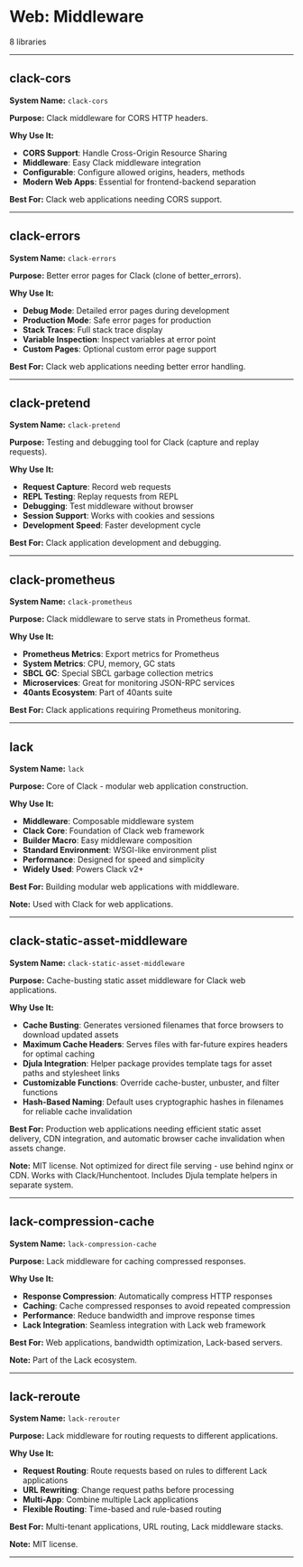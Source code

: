 # Web: Middleware

8 libraries

---

## clack-cors

**System Name:** `clack-cors`

**Purpose:** Clack middleware for CORS HTTP headers.

**Why Use It:**
- **CORS Support**: Handle Cross-Origin Resource Sharing
- **Middleware**: Easy Clack middleware integration
- **Configurable**: Configure allowed origins, headers, methods
- **Modern Web Apps**: Essential for frontend-backend separation

**Best For:** Clack web applications needing CORS support.

---


## clack-errors

**System Name:** `clack-errors`

**Purpose:** Better error pages for Clack (clone of better_errors).

**Why Use It:**
- **Debug Mode**: Detailed error pages during development
- **Production Mode**: Safe error pages for production
- **Stack Traces**: Full stack trace display
- **Variable Inspection**: Inspect variables at error point
- **Custom Pages**: Optional custom error page support

**Best For:** Clack web applications needing better error handling.

---


## clack-pretend

**System Name:** `clack-pretend`

**Purpose:** Testing and debugging tool for Clack (capture and replay requests).

**Why Use It:**
- **Request Capture**: Record web requests
- **REPL Testing**: Replay requests from REPL
- **Debugging**: Test middleware without browser
- **Session Support**: Works with cookies and sessions
- **Development Speed**: Faster development cycle

**Best For:** Clack application development and debugging.

---


## clack-prometheus

**System Name:** `clack-prometheus`

**Purpose:** Clack middleware to serve stats in Prometheus format.

**Why Use It:**
- **Prometheus Metrics**: Export metrics for Prometheus
- **System Metrics**: CPU, memory, GC stats
- **SBCL GC**: Special SBCL garbage collection metrics
- **Microservices**: Great for monitoring JSON-RPC services
- **40ants Ecosystem**: Part of 40ants suite

**Best For:** Clack applications requiring Prometheus monitoring.

---


## lack

**System Name:** `lack`

**Purpose:** Core of Clack - modular web application construction.

**Why Use It:**
- **Middleware**: Composable middleware system
- **Clack Core**: Foundation of Clack web framework
- **Builder Macro**: Easy middleware composition
- **Standard Environment**: WSGI-like environment plist
- **Performance**: Designed for speed and simplicity
- **Widely Used**: Powers Clack v2+

**Best For:** Building modular web applications with middleware.

**Note:** Used with Clack for web applications.

---


## clack-static-asset-middleware

**System Name:** `clack-static-asset-middleware`

**Purpose:** Cache-busting static asset middleware for Clack web applications.

**Why Use It:**
- **Cache Busting**: Generates versioned filenames that force browsers to download updated assets
- **Maximum Cache Headers**: Serves files with far-future expires headers for optimal caching
- **Djula Integration**: Helper package provides template tags for asset paths and stylesheet links
- **Customizable Functions**: Override cache-buster, unbuster, and filter functions
- **Hash-Based Naming**: Default uses cryptographic hashes in filenames for reliable cache invalidation

**Best For:** Production web applications needing efficient static asset delivery, CDN integration, and automatic browser cache invalidation when assets change.

**Note:** MIT license. Not optimized for direct file serving - use behind nginx or CDN. Works with Clack/Hunchentoot. Includes Djula template helpers in separate system.

---


## lack-compression-cache

**System Name:** `lack-compression-cache`

**Purpose:** Lack middleware for caching compressed responses.

**Why Use It:**
- **Response Compression**: Automatically compress HTTP responses
- **Caching**: Cache compressed responses to avoid repeated compression
- **Performance**: Reduce bandwidth and improve response times
- **Lack Integration**: Seamless integration with Lack web framework

**Best For:** Web applications, bandwidth optimization, Lack-based servers.

**Note:** Part of the Lack ecosystem.

---


## lack-reroute

**System Name:** `lack-rerouter`

**Purpose:** Lack middleware for routing requests to different applications.

**Why Use It:**
- **Request Routing**: Route requests based on rules to different Lack applications
- **URL Rewriting**: Change request paths before processing
- **Multi-App**: Combine multiple Lack applications
- **Flexible Routing**: Time-based and rule-based routing

**Best For:** Multi-tenant applications, URL routing, Lack middleware stacks.

**Note:** MIT license.

---


